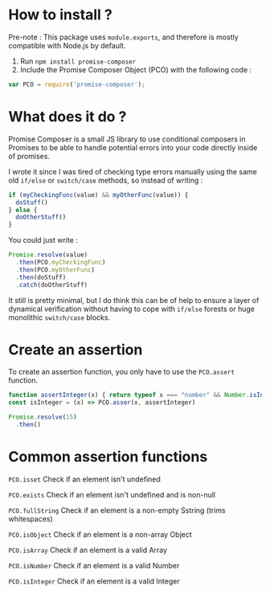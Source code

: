 # How to install ?

Pre-note : This package uses `module.exports`, and therefore is mostly
compatible with Node.js by default.

1. Run `npm install promise-composer`
2. Include the Promise Composer Object (PCO) with the following code :

```javascript
var PCO = require('promise-composer');
```

# What does it do ?

Promise Composer is a small JS library to use conditional
composers in Promises to be able to handle potential errors into your code
directly inside of promises.

I wrote it since I was tired of checking type errors manually using the
same old `if/else` or `switch/case` methods, so instead of writing :

```javascript
if (myCheckingFunc(value) && myOtherFunc(value)) {
  doStuff()
} else {
  doOtherStuff()
}
```

You could just write :

```javascript
Promise.resolve(value)
  .then(PCO.myCheckingFunc)
  .then(PCO.myOtherFunc)
  .then(doStuff)
  .catch(doOtherStuff)
```

It still is pretty minimal, but I do think this can be of help to ensure a
layer of dynamical verification without having to cope with `if/else` forests
or huge monolithic `switch/case` blocks.

# Create an assertion

To create an assertion function, you only have to use the `PCO.assert` function.

```javascript
function assertInteger(x) { return typeof x === "number" && Number.isInteger(x) }
const isInteger = (x) => PCO.asser(x, assertInteger)

Promise.resolve(15)
  .then()
```

# Common assertion functions

`PCO.isset`
Check if an element isn't undefined

`PCO.exists`
Check if an element isn't undefined and is non-null

`PCO.fullString`
Check if an element is a non-empty Sstring (trims whitespaces)

`PCO.isObject`
Check if an element is a non-array Object

`PCO.isArray`
Check if an element is a valid Array

`PCO.isNumber`
Check if an element is a valid Number

`PCO.isInteger`
Check if an element is a valid Integer
